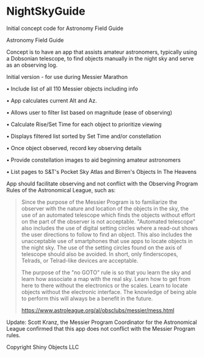# NightSkyGuide
Initial concept code for Astronomy Field Guide

Astronomy Field Guide

Concept is to have an app that assists amateur astronomers,
typically using a Dobsonian telescope, to find objects manually
in the night sky and serve as an observing log.

Initial version - for use during Messier Marathon

•	Include list of all 110 Messier objects including info

•	App calculates current Alt and Az.

•	Allows user to filter list based on magnitude (ease of observing)

• Calculate Rise/Set Time for each object to prioritize viewing

•	Displays filtered list sorted by Set Time and/or constellation

•	Once object observed, record key observing details

•	Provide constellation images to aid beginning amateur astronomers

•	List pages to S&T's Pocket Sky Atlas and Birren's Objects In The Heavens


App should facilitate observing and not conflict with the Observing 
Program Rules of the Astronomical League, such as:

>Since the purpose of the Messier Program is to familiarize the 
>observer with the nature and location of the objects in the sky, 
>the use of an automated telescope which finds the objects without
>effort on the part of the observer is not acceptable. "Automated
>telescope" also includes the use of digital setting circles where
>a read-out shows the user directions to follow to find an object.
>This also includes the unacceptable use of smartphones that use 
>apps to locate objects in the night sky. The use of the setting 
>circles found on the axis of telescope should also be avoided.
>In short, only finderscopes, Telrads, or Telrad-like devices are 
>acceptable.
>
>The purpose of the "no GOTO" rule is so that you learn the sky
>and learn how associate a map with the real sky. Learn how to
>get from here to there without the electronics or the scales.
>Learn to locate objects without the electronic interface. The 
>knowledge of being able to perform this will always be a benefit
>in the future.
>
>https://www.astroleague.org/al/obsclubs/messier/mess.html

Update: Scott Kranz, the Messier Program Coordinator for the
Astronomical League confirmed that this app does not conflict
with the Messier Program rules.

Copyright Shiny Objects LLC
